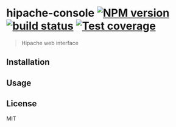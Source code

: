 # hipache-console [![NPM version][npm-image]][npm-url] [![build status][travis-image]][travis-url] [![Test coverage][coveralls-image]][coveralls-url]

> Hipache web interface

## Installation

## Usage

## License

MIT

[npm-image]: https://img.shields.io/npm/v/hipache-console.svg?style=flat
[npm-url]: https://npmjs.org/package/hipache-console
[travis-image]: https://img.shields.io/travis/CatTail/hipache-console.svg?style=flat
[travis-url]: https://travis-ci.org/CatTail/hipache-console
[coveralls-image]: https://img.shields.io/coveralls/CatTail/hipache-console.svg?style=flat
[coveralls-url]: https://coveralls.io/r/CatTail/hipache-console?branch=master
